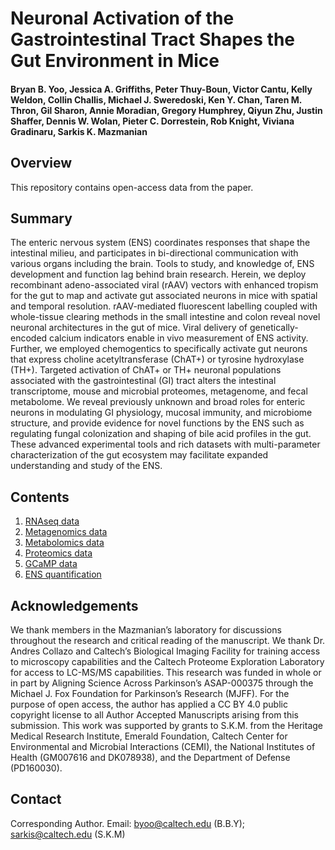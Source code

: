 # Neuronal Activation of the Gastrointestinal Tract Shapes the Gut Environment in Mice
####  Bryan B. Yoo, Jessica A. Griffiths, Peter Thuy-Boun, Victor Cantu, Kelly Weldon, Collin Challis, Michael J. Sweredoski, Ken Y. Chan, Taren M. Thron, Gil Sharon, Annie Moradian, Gregory Humphrey, Qiyun Zhu, Justin Shaffer, Dennis W. Wolan, Pieter C. Dorrestein, Rob Knight, Viviana Gradinaru, Sarkis K. Mazmanian

## Overview

This repository contains open-access data from the paper. 

## Summary

The enteric nervous system (ENS) coordinates responses that shape the intestinal milieu, and participates in bi-directional communication with various organs including the brain. Tools to study, and knowledge of, ENS development and function lag behind brain research. Herein, we deploy recombinant adeno-associated viral (rAAV) vectors with enhanced tropism for the gut to map and activate gut associated neurons in mice with spatial and temporal resolution. rAAV-mediated fluorescent labelling coupled with whole-tissue clearing methods in the small intestine and colon reveal novel neuronal architectures in the gut of mice. Viral delivery of genetically-encoded calcium indicators enable in vivo measurement of ENS activity. Further, we employed chemogentics to specifically activate gut neurons that express choline acetyltransferase (ChAT+) or tyrosine hydroxylase (TH+). Targeted activation of ChAT+ or TH+ neuronal populations associated with the gastrointestinal (GI) tract alters the intestinal transcriptome, mouse and microbial proteomes, metagenome, and fecal metabolome. We reveal previously unknown and broad roles for enteric neurons in modulating GI physiology, mucosal immunity, and microbiome structure, and provide evidence for novel functions by the ENS such as regulating fungal colonization and shaping of bile acid profiles in the gut. These advanced experimental tools and rich datasets with multi-parameter characterization of the gut ecosystem may facilitate expanded understanding and study of the ENS.


## Contents
1. [RNAseq data](https://github.com/jessicagriffiths/Yoo_et_al_2021/tree/main/RNAseq)
2. [Metagenomics data](https://github.com/jessicagriffiths/Yoo_et_al_2021/tree/main/metagenomics)
3. [Metabolomics data](https://github.com/jessicagriffiths/Yoo_et_al_2021/tree/main/metabolomics)
4. [Proteomics data](https://github.com/jessicagriffiths/Yoo_et_al_2021/tree/main/proteomics)
5. [GCaMP data](https://github.com/jessicagriffiths/Yoo_et_al_2021/tree/main/gcamp6f)
6. [ENS quantification](https://github.com/jessicagriffiths/Yoo_et_al_2021/tree/main/ENS%20quantification)

## Acknowledgements

We thank members in the Mazmanian’s laboratory for discussions throughout the research and critical reading of the manuscript. We thank Dr. Andres Collazo and Caltech’s Biological Imaging Facility for training access to microscopy capabilities and the Caltech Proteome Exploration Laboratory for access to LC-MS/MS capabilities. This research was funded in whole or in part by Aligning Science Across Parkinson’s ASAP-000375 through the Michael J. Fox Foundation for Parkinson’s Research (MJFF). For the purpose of open access, the author has applied a CC BY 4.0 public copyright license to all Author Accepted Manuscripts arising from this submission. This work was supported by grants to S.K.M. from the Heritage Medical Research Institute, Emerald Foundation, Caltech Center for Environmental and Microbial Interactions (CEMI), the National Institutes of Health (GM007616 and DK078938), and the Department of Defense (PD160030).

## Contact
Corresponding Author. Email: byoo@caltech.edu (B.B.Y); sarkis@caltech.edu (S.K.M)


